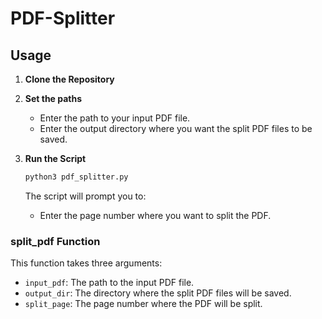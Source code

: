 # PDF-Splitter

## Usage

1. **Clone the Repository**
2. **Set the paths**
   - Enter the path to your input PDF file.
   - Enter the output directory where you want the split PDF files to be saved.
3. **Run the Script**

   ```bash
   python3 pdf_splitter.py
   ```
 
   The script will prompt you to:
   - Enter the page number where you want to split the PDF.

### split_pdf Function

This function takes three arguments:
- `input_pdf`: The path to the input PDF file.
- `output_dir`: The directory where the split PDF files will be saved.
- `split_page`: The page number where the PDF will be split.
